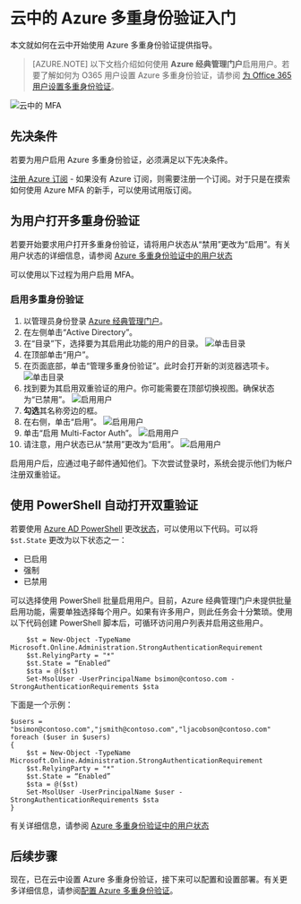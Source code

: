 <properties
    pageTitle="云中的 Azure MFA 入门 | Azure"
    description="Azure 多重身份验证页介绍了如何在云中开始使用 Azure MFA。"
    services="multi-factor-authentication"
    documentationcenter=""
    author="kgremban"
    manager="femila"
    editor="yossib" />
<tags
    ms.assetid="6b2e6549-1a26-4666-9c4a-cbe5d64c4e66"
    ms.service="multi-factor-authentication"
    ms.workload="identity"
    ms.tgt_pltfrm="na"
    ms.devlang="na"
    ms.topic="get-started-article"
    ms.date="01/04/2017"
    wacn.date="02/20/2017"
    ms.author="kgremban" />

# 云中的 Azure 多重身份验证入门
本文就如何在云中开始使用 Azure 多重身份验证提供指导。

> [AZURE.NOTE]
以下文档介绍如何使用 **Azure 经典管理门户**启用用户。若要了解如何为 O365 用户设置 Azure 多重身份验证，请参阅 [为 Office 365 用户设置多重身份验证](https://support.office.com/article/Set-up-multi-factor-authentication-for-Office-365-users-8f0454b2-f51a-4d9c-bcde-2c48e41621c6?ui=en-us&rs=en-us&ad=US)。

![云中的 MFA](./media/multi-factor-authentication-get-started-cloud/mfa_in_cloud.png)  


## 先决条件
若要为用户启用 Azure 多重身份验证，必须满足以下先决条件。

[注册 Azure 订阅](/pricing/1rmb-trial/) - 如果没有 Azure 订阅，则需要注册一个订阅。对于只是在摸索如何使用 Azure MFA 的新手，可以使用试用版订阅。

## 为用户打开多重身份验证
若要开始要求用户打开多重身份验证，请将用户状态从“禁用”更改为“启用”。有关用户状态的详细信息，请参阅 [Azure 多重身份验证中的用户状态](/documentation/articles/multi-factor-authentication-get-started-user-states/)

可以使用以下过程为用户启用 MFA。

### 启用多重身份验证
1. 以管理员身份登录 [Azure 经典管理门户](https://manage.windowsazure.cn)。
2. 在左侧单击“Active Directory”。
3. 在“目录”下，选择要为其启用此功能的用户的目录。
![单击目录](./media/multi-factor-authentication-get-started-cloud/directory1.png)
4. 在顶部单击“用户”。
5. 在页面底部，单击“管理多重身份验证”。此时会打开新的浏览器选项卡。
![单击目录](./media/multi-factor-authentication-get-started-cloud/manage1.png)
6. 找到要为其启用双重验证的用户。你可能需要在顶部切换视图。确保状态为“已禁用”。
![启用用户](./media/multi-factor-authentication-get-started-cloud/enable1.png)
7. **勾选**其名称旁边的框。
8. 在右侧，单击“启用”。
![启用用户](./media/multi-factor-authentication-get-started-cloud/user1.png)
9. 单击“启用 Multi-Factor Auth”。
![启用用户](./media/multi-factor-authentication-get-started-cloud/enable2.png)
10. 请注意，用户状态已从“禁用”更改为“启用”。
![启用用户](./media/multi-factor-authentication-get-started-cloud/user.png)

启用用户后，应通过电子邮件通知他们。下次尝试登录时，系统会提示他们为帐户注册双重验证。

## 使用 PowerShell 自动打开双重验证
若要使用 [Azure AD PowerShell](/documentation/articles/powershell-install-configure/) 更改[状态](/documentation/articles/multi-factor-authentication-whats-next/)，可以使用以下代码。可以将 `$st.State` 更改为以下状态之一：

- 已启用
- 强制
- 已禁用


可以选择使用 PowerShell 批量启用用户。目前，Azure 经典管理门户未提供批量启用功能，需要单独选择每个用户。如果有许多用户，则此任务会十分繁琐。使用以下代码创建 PowerShell 脚本后，可循环访问用户列表并启用这些用户。

        $st = New-Object -TypeName Microsoft.Online.Administration.StrongAuthenticationRequirement
        $st.RelyingParty = "*"
        $st.State = “Enabled”
        $sta = @($st)
        Set-MsolUser -UserPrincipalName bsimon@contoso.com -StrongAuthenticationRequirements $sta

下面是一个示例：

    $users = "bsimon@contoso.com","jsmith@contoso.com","ljacobson@contoso.com"
    foreach ($user in $users)
    {
        $st = New-Object -TypeName Microsoft.Online.Administration.StrongAuthenticationRequirement
        $st.RelyingParty = "*"
        $st.State = “Enabled”
        $sta = @($st)
        Set-MsolUser -UserPrincipalName $user -StrongAuthenticationRequirements $sta
    }


有关详细信息，请参阅 [Azure 多重身份验证中的用户状态](/documentation/articles/multi-factor-authentication-get-started-user-states/)

## 后续步骤
现在，已在云中设置 Azure 多重身份验证，接下来可以配置和设置部署。有关更多详细信息，请参阅[配置 Azure 多重身份验证](/documentation/articles/multi-factor-authentication-whats-next/)。

<!---HONumber=Mooncake_0213_2017-->
<!--Update_Description: wording update-->